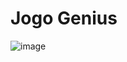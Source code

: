 # Jogo Genius

![image](https://user-images.githubusercontent.com/87916521/167281610-3ceab76c-ad55-4d99-a635-df7276dd1781.png)

